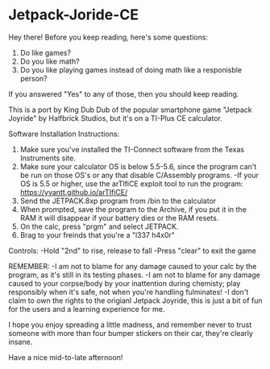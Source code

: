 # Jetpack-Joride-CE
Hey there! Before you keep reading, here's some questions:
1. Do like games?
2. Do you like math?
3. Do you like playing games instead of doing math like a responisble person?

If you answered "Yes" to any of those, then you should keep reading.

This is a port by King Dub Dub of the popular smartphone game "Jetpack Joyride" by Halfbrick Studios, but it's on a TI-Plus CE calculator.

Software Installation Instructions:

1. Make sure you've installed the TI-Connect software from the Texas Instruments site.
2. Make sure your calculator OS is below 5.5-5.6, since the program can't be run on those OS's or any that disable C/Assembly programs.
    -If your OS is 5.5 or higher, use the arTIfiCE exploit tool to run the program: https://yvantt.github.io/arTIfiCE/
3. Send the JETPACK.8xp program from /bin to the calculator
4. When prompted, save the program to the Archive, if you put it in the RAM it will disappear if your battery dies or the RAM resets.
5. On the calc, press "prgm" and select JETPACK.
6. Brag to your freinds that you're a "l337 h4x0r"

Controls:
-Hold "2nd" to rise, release to fall
-Press "clear" to exit the game

REMEMBER:
    -I am not to blame for any damage caused to your calc by the program, as it's still in its testing phases.
    -I am not to blame for any damage caused to your corpse/body by your inattention during chemisty; play responsibly when it's safe, not when you're            handling fulminates!
    -I don't claim to own the rights to the origianl Jetpack Joyride, this is just a bit of fun for the users and a learning experience for me.

I hope you enjoy spreading a little madness, and remember never to trust someone with more than four bumper stickers on their car, they're clearly insane.

Have a nice mid-to-late afternoon!
